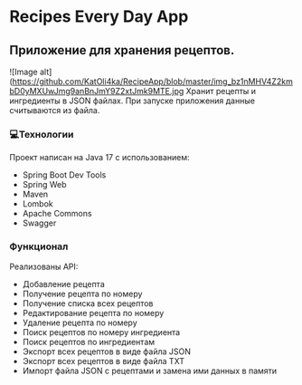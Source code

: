 # Recipes Every Day App
## Приложение для хранения рецептов.
![Image alt](https://github.com/KatOli4ka/RecipeApp/blob/master/img_bz1nMHV4Z2kmbD0yMXUwJmg9anBnJmY9Z2xtJmk9MTE.jpg
Хранит рецепты и ингредиенты в JSON файлах. При запуске приложения данные считываются из файла.

### 💻Технологии
Проект написан на Java 17 с использованием:

* Spring Boot Dev Tools
* Spring Web
* Maven
* Lombok
* Apache Commons
* Swagger
### Функционал
Реализованы API:

* Добавление рецепта
* Получение рецепта по номеру
* Получение списка всех рецептов
* Редактирование рецепта по номеру
* Удаление рецепта по номеру
* Поиск рецептов по номеру ингредиента
* Поиск рецептов по ингредиентам
* Экспорт всех рецептов в виде файла JSON
* Экспорт всех рецептов в виде файла TXT
* Импорт файла JSON с рецептами и замена ими данных в памяти
